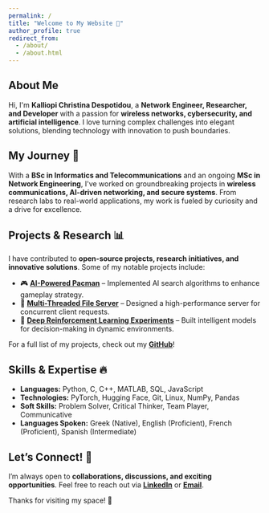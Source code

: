 ```yaml
---
permalink: /
title: "Welcome to My Website 👋"
author_profile: true
redirect_from: 
  - /about/
  - /about.html
---
```


## About Me

Hi, I'm **Kalliopi Christina Despotidou**, a **Network Engineer, Researcher, and Developer** with a passion for **wireless networks, cybersecurity, and artificial intelligence**. I love turning complex challenges into elegant solutions, blending technology with innovation to push boundaries. 

## My Journey 📜
With a **BSc in Informatics and Telecommunications** and an ongoing **MSc in Network Engineering**, I've worked on groundbreaking projects in **wireless communications, AI-driven networking, and secure systems**. From research labs to real-world applications, my work is fueled by curiosity and a drive for excellence.

## Projects & Research 📊
I have contributed to **open-source projects, research initiatives, and innovative solutions**. Some of my notable projects include:
- 🎮 **[AI-Powered Pacman](https://github.com/Kallistina/berkeley-pacman-project)** – Implemented AI search algorithms to enhance gameplay strategy.
- 📂 **[Multi-Threaded File Server](https://github.com/Kallistina/multi-threaded-file-server)** – Designed a high-performance server for concurrent client requests.
- 🧠 **[Deep Reinforcement Learning Experiments](https://github.com/Kallistina/dqn-gym-experiments)** – Built intelligent models for decision-making in dynamic environments.

For a full list of my projects, check out my **[GitHub](https://github.com/Kallistina)**!

## Skills & Expertise 🔥
- **Languages:** Python, C, C++, MATLAB, SQL, JavaScript
- **Technologies:** PyTorch, Hugging Face, Git, Linux, NumPy, Pandas
- **Soft Skills:** Problem Solver, Critical Thinker, Team Player, Communicative
- **Languages Spoken:** Greek (Native), English (Proficient), French (Proficient), Spanish (Intermediate)

## Let’s Connect! 📩
I’m always open to **collaborations, discussions, and exciting opportunities**. Feel free to reach out via **[LinkedIn](#)** or **[Email](#)**.

Thanks for visiting my space! 🚀


